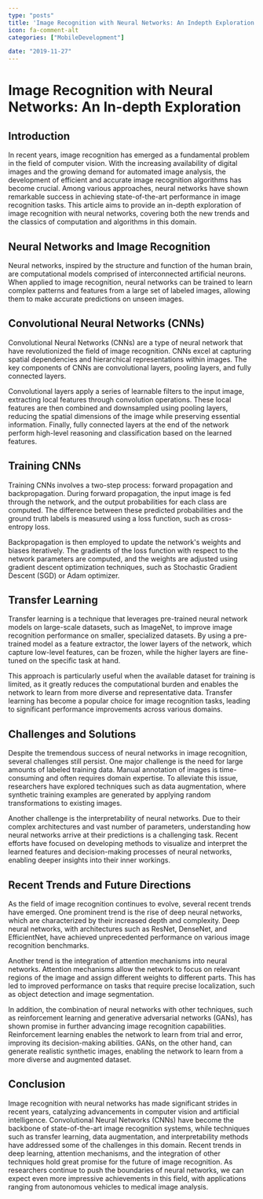 ```yaml
---
type: "posts"
title: 'Image Recognition with Neural Networks: An Indepth Exploration'
icon: fa-comment-alt
categories: ["MobileDevelopment"]

date: "2019-11-27"
---
```




# Image Recognition with Neural Networks: An In-depth Exploration

## Introduction

In recent years, image recognition has emerged as a fundamental problem in the field of computer vision. With the increasing availability of digital images and the growing demand for automated image analysis, the development of efficient and accurate image recognition algorithms has become crucial. Among various approaches, neural networks have shown remarkable success in achieving state-of-the-art performance in image recognition tasks. This article aims to provide an in-depth exploration of image recognition with neural networks, covering both the new trends and the classics of computation and algorithms in this domain.

## Neural Networks and Image Recognition

Neural networks, inspired by the structure and function of the human brain, are computational models comprised of interconnected artificial neurons. When applied to image recognition, neural networks can be trained to learn complex patterns and features from a large set of labeled images, allowing them to make accurate predictions on unseen images.

## Convolutional Neural Networks (CNNs)

Convolutional Neural Networks (CNNs) are a type of neural network that have revolutionized the field of image recognition. CNNs excel at capturing spatial dependencies and hierarchical representations within images. The key components of CNNs are convolutional layers, pooling layers, and fully connected layers.

Convolutional layers apply a series of learnable filters to the input image, extracting local features through convolution operations. These local features are then combined and downsampled using pooling layers, reducing the spatial dimensions of the image while preserving essential information. Finally, fully connected layers at the end of the network perform high-level reasoning and classification based on the learned features.

## Training CNNs

Training CNNs involves a two-step process: forward propagation and backpropagation. During forward propagation, the input image is fed through the network, and the output probabilities for each class are computed. The difference between these predicted probabilities and the ground truth labels is measured using a loss function, such as cross-entropy loss.

Backpropagation is then employed to update the network's weights and biases iteratively. The gradients of the loss function with respect to the network parameters are computed, and the weights are adjusted using gradient descent optimization techniques, such as Stochastic Gradient Descent (SGD) or Adam optimizer.

## Transfer Learning

Transfer learning is a technique that leverages pre-trained neural network models on large-scale datasets, such as ImageNet, to improve image recognition performance on smaller, specialized datasets. By using a pre-trained model as a feature extractor, the lower layers of the network, which capture low-level features, can be frozen, while the higher layers are fine-tuned on the specific task at hand.

This approach is particularly useful when the available dataset for training is limited, as it greatly reduces the computational burden and enables the network to learn from more diverse and representative data. Transfer learning has become a popular choice for image recognition tasks, leading to significant performance improvements across various domains.

## Challenges and Solutions

Despite the tremendous success of neural networks in image recognition, several challenges still persist. One major challenge is the need for large amounts of labeled training data. Manual annotation of images is time-consuming and often requires domain expertise. To alleviate this issue, researchers have explored techniques such as data augmentation, where synthetic training examples are generated by applying random transformations to existing images.

Another challenge is the interpretability of neural networks. Due to their complex architectures and vast number of parameters, understanding how neural networks arrive at their predictions is a challenging task. Recent efforts have focused on developing methods to visualize and interpret the learned features and decision-making processes of neural networks, enabling deeper insights into their inner workings.

## Recent Trends and Future Directions

As the field of image recognition continues to evolve, several recent trends have emerged. One prominent trend is the rise of deep neural networks, which are characterized by their increased depth and complexity. Deep neural networks, with architectures such as ResNet, DenseNet, and EfficientNet, have achieved unprecedented performance on various image recognition benchmarks.

Another trend is the integration of attention mechanisms into neural networks. Attention mechanisms allow the network to focus on relevant regions of the image and assign different weights to different parts. This has led to improved performance on tasks that require precise localization, such as object detection and image segmentation.

In addition, the combination of neural networks with other techniques, such as reinforcement learning and generative adversarial networks (GANs), has shown promise in further advancing image recognition capabilities. Reinforcement learning enables the network to learn from trial and error, improving its decision-making abilities. GANs, on the other hand, can generate realistic synthetic images, enabling the network to learn from a more diverse and augmented dataset.

## Conclusion

Image recognition with neural networks has made significant strides in recent years, catalyzing advancements in computer vision and artificial intelligence. Convolutional Neural Networks (CNNs) have become the backbone of state-of-the-art image recognition systems, while techniques such as transfer learning, data augmentation, and interpretability methods have addressed some of the challenges in this domain. Recent trends in deep learning, attention mechanisms, and the integration of other techniques hold great promise for the future of image recognition. As researchers continue to push the boundaries of neural networks, we can expect even more impressive achievements in this field, with applications ranging from autonomous vehicles to medical image analysis.